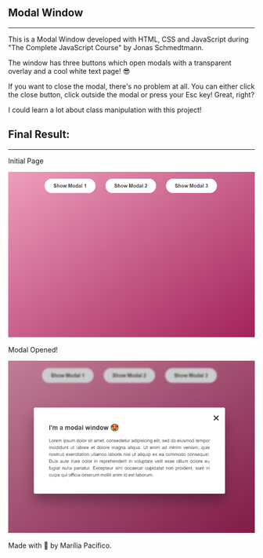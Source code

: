 <h2>Modal Window</h2>

<hr />

<p>
  This is a Modal Window developed with HTML, CSS and JavaScript during "The Complete JavaScript Course" by Jonas Schmedtmann.
</p>

<p>
  The window has three buttons which open modals with a transparent overlay and a cool white text page! 😎
</p>

<p>
  If you want to close the modal, there's no problem at all. You can either click the close button, click outside the modal or press your Esc key! Great, right?
</p>

<p>I could learn a lot about class manipulation with this project!</p>

<h2>Final Result:</h2>

<hr />

<p>Initial Page</p>
<img src="assets/initial-page.png" />

<p>Modal Opened!</p>
<img src="assets/modal-opened.png" />

<p>Made with 💖 by Marília Pacífico.</p>

